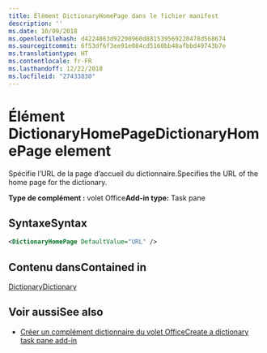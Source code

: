 ```yaml
---
title: Élément DictionaryHomePage dans le fichier manifest
description: ''
ms.date: 10/09/2018
ms.openlocfilehash: d4224863d92290960d881539569220478d568674
ms.sourcegitcommit: 6f53df6f3ee91e084cd5160bb48afbbd49743b7e
ms.translationtype: HT
ms.contentlocale: fr-FR
ms.lasthandoff: 12/22/2018
ms.locfileid: "27433830"
---
```

# <a name="dictionaryhomepage-element"></a><span data-ttu-id="85aff-102">Élément DictionaryHomePage</span><span class="sxs-lookup"><span data-stu-id="85aff-102">DictionaryHomePage element</span></span>

<span data-ttu-id="85aff-103">Spécifie l’URL de la page d’accueil du dictionnaire.</span><span class="sxs-lookup"><span data-stu-id="85aff-103">Specifies the URL of the home page for the dictionary.</span></span>

<span data-ttu-id="85aff-104">**Type de complément :** volet Office</span><span class="sxs-lookup"><span data-stu-id="85aff-104">**Add-in type:** Task pane</span></span>

## <a name="syntax"></a><span data-ttu-id="85aff-105">Syntaxe</span><span class="sxs-lookup"><span data-stu-id="85aff-105">Syntax</span></span>

```XML
<DictionaryHomePage DefaultValue="URL" />
```

## <a name="contained-in"></a><span data-ttu-id="85aff-106">Contenu dans</span><span class="sxs-lookup"><span data-stu-id="85aff-106">Contained in</span></span>

[<span data-ttu-id="85aff-107">Dictionary</span><span class="sxs-lookup"><span data-stu-id="85aff-107">Dictionary</span></span>](dictionary.md)

## <a name="see-also"></a><span data-ttu-id="85aff-108">Voir aussi</span><span class="sxs-lookup"><span data-stu-id="85aff-108">See also</span></span>

- [<span data-ttu-id="85aff-109">Créer un complément dictionnaire du volet Office</span><span class="sxs-lookup"><span data-stu-id="85aff-109">Create a dictionary task pane add-in</span></span>](https://docs.microsoft.com/office/dev/add-ins/word/dictionary-task-pane-add-ins)
    
